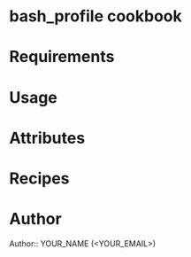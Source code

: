 # bash_profile cookbook

# Requirements

# Usage

# Attributes

# Recipes

# Author

Author:: YOUR_NAME (<YOUR_EMAIL>)
